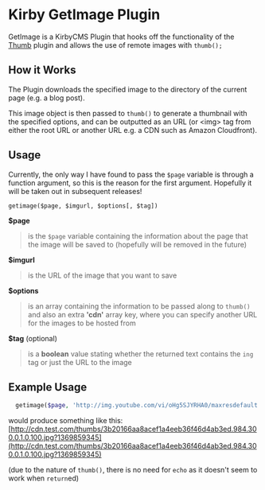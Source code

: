 Kirby GetImage Plugin
=====================

GetImage is a KirbyCMS Plugin that hooks off the functionality of the [Thumb](https://github.com/bastianallgeier/kirbycms-extensions/tree/master/plugins/thumb) plugin and allows the use of remote images with `thumb();`

## How it Works

The Plugin downloads the specified image to the directory of the current page (e.g. a blog post).

This image object is then passed to `thumb()` to generate a thumbnail with the specified options, and can be outputted as an URL (or &lt;img&gt; tag from either the root URL or another URL e.g. a CDN such as Amazon Cloudfront).


## Usage

Currently, the only way I have found to pass the `$page` variable is through a function argument, so this is the reason for the first argument. Hopefully it will be taken out in subsequent releases!

```
getimage($page, $imgurl, $options[, $tag])
```

**$page** 
> is the `$page` variable containing the information about the page that the image will be saved to (hopefully will be removed in the future)

**$imgurl** 
>  is the URL of the image that you want to save

**$options** 
>  is an array containing the information to be passed along to `thumb()` and also an extra **'cdn'** array key, where you can specify another URL for the images to be hosted from

**$tag** (optional)
>  is a **boolean** value stating whether the returned text contains the `ing` tag or just the URL to the image

## Example Usage

```php
  getimage($page, 'http://img.youtube.com/vi/oHg5SJYRHA0/maxresdefault.jpg', array('height'=>'300', 'width'=>'984', 'crop'=>true, 'cdn'=>'http://cdn.test.com'), false);
```
would produce something like this: [http://cdn.test.com/thumbs/3b20166aa8acef1a4eeb36f46d4ab3ed.984.300.0.1.0.100.jpg?1369859345](http://cdn.test.com/thumbs/3b20166aa8acef1a4eeb36f46d4ab3ed.984.300.0.1.0.100.jpg?1369859345)

(due to the nature of `thumb()`, there is no need for `echo` as it doesn't seem to work when `return`ed)